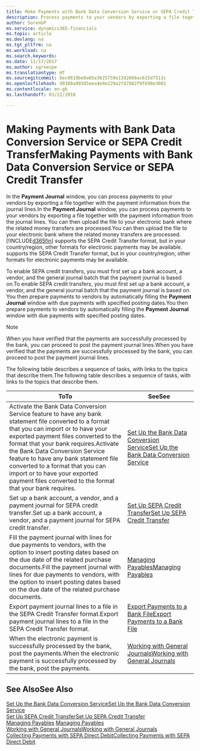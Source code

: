 ```yaml
---
title: Make Payments with Bank Data Conversion Service or SEPA Credit Transfer | Microsoft Docs
description: Process payments to your vendors by exporting a file together with the payment information from the journal lines.
author: SorenGP
ms.service: dynamics365-financials
ms.topic: article
ms.devlang: na
ms.tgt_pltfrm: na
ms.workload: na
ms.search.keywords: 
ms.date: 11/17/2017
ms.author: sgroespe
ms.translationtype: HT
ms.sourcegitcommit: bec0619be0a65e3625759e13d2866ac615d7513c
ms.openlocfilehash: d9388a99585eea4e9e229a2f47982f9f690e3001
ms.contentlocale: en-gb
ms.lasthandoff: 03/22/2018

---
```

# <a name="making-payments-with-bank-data-conversion-service-or-sepa-credit-transfer"></a><span data-ttu-id="68ccd-103">Making Payments with Bank Data Conversion Service or SEPA Credit Transfer</span><span class="sxs-lookup"><span data-stu-id="68ccd-103">Making Payments with Bank Data Conversion Service or SEPA Credit Transfer</span></span>
<span data-ttu-id="68ccd-104">In the **Payment Journal** window, you can process payments to your vendors by exporting a file together with the payment information from the journal lines.</span><span class="sxs-lookup"><span data-stu-id="68ccd-104">In the **Payment Journal** window, you can process payments to your vendors by exporting a file together with the payment information from the journal lines.</span></span> <span data-ttu-id="68ccd-105">You can then upload the file to your electronic bank where the related money transfers are processed.</span><span class="sxs-lookup"><span data-stu-id="68ccd-105">You can then upload the file to your electronic bank where the related money transfers are processed.</span></span> [!INCLUDE[d365fin](includes/d365fin_md.md)]<span data-ttu-id="68ccd-106"> supports the SEPA Credit Transfer format, but in your country/region, other formats for electronic payments may be available.</span><span class="sxs-lookup"><span data-stu-id="68ccd-106"> supports the SEPA Credit Transfer format, but in your country/region, other formats for electronic payments may be available.</span></span>   

 <span data-ttu-id="68ccd-107">To enable SEPA credit transfers, you must first set up a bank account, a vendor, and the general journal batch that the payment journal is based on.</span><span class="sxs-lookup"><span data-stu-id="68ccd-107">To enable SEPA credit transfers, you must first set up a bank account, a vendor, and the general journal batch that the payment journal is based on.</span></span> <span data-ttu-id="68ccd-108">You then prepare payments to vendors by automatically filling the **Payment Journal** window with due payments with specified posting dates.</span><span class="sxs-lookup"><span data-stu-id="68ccd-108">You then prepare payments to vendors by automatically filling the **Payment Journal** window with due payments with specified posting dates.</span></span>  

> [!NOTE]  
>  <span data-ttu-id="68ccd-109">When you have verified that the payments are successfully processed by the bank, you can proceed to post the payment journal lines.</span><span class="sxs-lookup"><span data-stu-id="68ccd-109">When you have verified that the payments are successfully processed by the bank, you can proceed to post the payment journal lines.</span></span>  

 <span data-ttu-id="68ccd-110">The following table describes a sequence of tasks, with links to the topics that describe them.</span><span class="sxs-lookup"><span data-stu-id="68ccd-110">The following table describes a sequence of tasks, with links to the topics that describe them.</span></span>   

|<span data-ttu-id="68ccd-111">**To**</span><span class="sxs-lookup"><span data-stu-id="68ccd-111">**To**</span></span>|<span data-ttu-id="68ccd-112">**See**</span><span class="sxs-lookup"><span data-stu-id="68ccd-112">**See**</span></span>|  
|------------|-------------|  
|<span data-ttu-id="68ccd-113">Activate the Bank Data Conversion Service feature to have any bank statement file converted to a format that you can import or to have your exported payment files converted to the format that your bank requires.</span><span class="sxs-lookup"><span data-stu-id="68ccd-113">Activate the Bank Data Conversion Service feature to have any bank statement file converted to a format that you can import or to have your exported payment files converted to the format that your bank requires.</span></span>|[<span data-ttu-id="68ccd-114">Set Up the Bank Data Conversion Service</span><span class="sxs-lookup"><span data-stu-id="68ccd-114">Set Up the Bank Data Conversion Service</span></span>](bank-how-setup-bank-statement-service.md)|  
|<span data-ttu-id="68ccd-115">Set up a bank account, a vendor, and a payment journal for SEPA credit transfer.</span><span class="sxs-lookup"><span data-stu-id="68ccd-115">Set up a bank account, a vendor, and a payment journal for SEPA credit transfer.</span></span>|[<span data-ttu-id="68ccd-116">Set Up SEPA Credit Transfer</span><span class="sxs-lookup"><span data-stu-id="68ccd-116">Set Up SEPA Credit Transfer</span></span>](finance-how-to-set-up-sepa-credit-transfer.md)|  
|<span data-ttu-id="68ccd-117">Fill the payment journal with lines for due payments to vendors, with the option to insert posting dates based on the due date of the related purchase documents.</span><span class="sxs-lookup"><span data-stu-id="68ccd-117">Fill the payment journal with lines for due payments to vendors, with the option to insert posting dates based on the due date of the related purchase documents.</span></span>|[<span data-ttu-id="68ccd-118">Managing Payables</span><span class="sxs-lookup"><span data-stu-id="68ccd-118">Managing Payables</span></span>](payables-manage-payables.md)|  
|<span data-ttu-id="68ccd-119">Export payment journal lines to a file in the SEPA Credit Transfer format.</span><span class="sxs-lookup"><span data-stu-id="68ccd-119">Export payment journal lines to a file in the SEPA Credit Transfer format.</span></span>|[<span data-ttu-id="68ccd-120">Export Payments to a Bank File</span><span class="sxs-lookup"><span data-stu-id="68ccd-120">Export Payments to a Bank File</span></span>](payables-how-export-payments-bank-file.md)|  
|<span data-ttu-id="68ccd-121">When the electronic payment is successfully processed by the bank, post the payments.</span><span class="sxs-lookup"><span data-stu-id="68ccd-121">When the electronic payment is successfully processed by the bank, post the payments.</span></span>|[<span data-ttu-id="68ccd-122">Working with General Journals</span><span class="sxs-lookup"><span data-stu-id="68ccd-122">Working with General Journals</span></span>](ui-work-general-journals.md)|  

## <a name="see-also"></a><span data-ttu-id="68ccd-123">See Also</span><span class="sxs-lookup"><span data-stu-id="68ccd-123">See Also</span></span>  
[<span data-ttu-id="68ccd-124">Set Up the Bank Data Conversion Service</span><span class="sxs-lookup"><span data-stu-id="68ccd-124">Set Up the Bank Data Conversion Service</span></span>](bank-how-setup-bank-statement-service.md)  
[<span data-ttu-id="68ccd-125">Set Up SEPA Credit Transfer</span><span class="sxs-lookup"><span data-stu-id="68ccd-125">Set Up SEPA Credit Transfer</span></span>](finance-how-to-set-up-sepa-credit-transfer.md)  
<span data-ttu-id="68ccd-126">[Managing Payables](payables-manage-payables.md) </span><span class="sxs-lookup"><span data-stu-id="68ccd-126">[Managing Payables](payables-manage-payables.md) </span></span>  
[<span data-ttu-id="68ccd-127">Working with General Journals</span><span class="sxs-lookup"><span data-stu-id="68ccd-127">Working with General Journals</span></span>](ui-work-general-journals.md)  
[<span data-ttu-id="68ccd-128">Collecting Payments with SEPA Direct Debit</span><span class="sxs-lookup"><span data-stu-id="68ccd-128">Collecting Payments with SEPA Direct Debit</span></span>](finance-collect-payments-with-sepa-direct-debit.md)   

